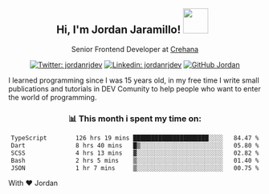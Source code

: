 <div align="center">
<h2 style="margin-right:10px;">Hi, I'm Jordan Jaramillo! <img src="https://media.giphy.com/media/Wj7lNjMNDxSmc/source.gif" width="50" > </h2>

<p>Senior Frontend Developer at <a href="https://www.crehana.com/">Crehana</a></p>

[![Twitter: jordanrjdev](https://img.shields.io/twitter/follow/jordanrjdev?style=social)](https://twitter.com/jordanrjdev)
[![Linkedin: jordanrjdev](https://img.shields.io/badge/-jordanrjdev-blue?style=flat-square&logo=Linkedin&logoColor=white&link=https://www.linkedin.com/in/jordanrjdev/)](https://www.linkedin.com/in/jordanrjdev/)
[![GitHub Jordan](https://img.shields.io/github/followers/jnadroj?label=follow&style=social)](https://github.com/jnadroj)

</div>
I learned programming since I was 15 years old, in my free time I write small publications and tutorials in DEV Comunity to help people who want to enter the world of programming.

<div align="center">

### 📊 **This month i spent my time on:**

<!--START_SECTION:waka-->

```txt
TypeScript        126 hrs 19 mins █████████████████████░░░░   84.47 %
Dart              8 hrs 40 mins   █▒░░░░░░░░░░░░░░░░░░░░░░░   05.80 %
SCSS              4 hrs 13 mins   ▓░░░░░░░░░░░░░░░░░░░░░░░░   02.82 %
Bash              2 hrs 5 mins    ▒░░░░░░░░░░░░░░░░░░░░░░░░   01.40 %
JSON              1 hr 7 mins     ▒░░░░░░░░░░░░░░░░░░░░░░░░   00.75 %
```

<!--END_SECTION:waka-->

</div>

With ❤️ Jordan
